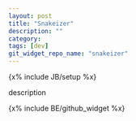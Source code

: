 ```yaml
---
layout: post
title: "Snakeizer"
description: ""
category: 
tags: [dev]
git_widget_repo_name: "snakeizer"
---
```


{x% include JB/setup %x}

description

{x% include BE/github_widget %x}

<div class="noShow">

<link rel="stylesheet" href="{{ site.JB.WIDGET_PATH }}/snakeizer/app/css/snakeizer.css" media="screen" type="text/css" />

<link rel="stylesheet" href="{{ site.JB.WIDGET_PATH }}/snakeizer/app/css/app.css" media="screen" type="text/css" />

</div>

<div class="snakeizerBlogWidgetWrap widgetWrap">
	<div class="snakeizerWidgetFrame"> </div>
</div>

<script> 
	inlineScript.snakeizer = require.config({
		paths: {
	 		'jQuery': '{{ site.JB.WIDGET_PATH }}/snakeizer/app/bower_components/jquery/jquery.min'
	 	},
	 	shim: {
	        'jQuery': {
	            exports: '$'
	        }
	    },
     	 context: "snakeizer",
         baseUrl: "{{ site.JB.WIDGET_PATH }}/snakeizer/app/"
    });
	inlineScript.snakeizer(['js/app']);
</script>